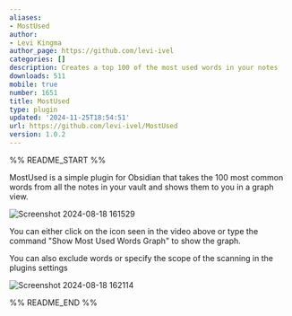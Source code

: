 ```yaml
---
aliases:
- MostUsed
author:
- Levi Kingma
author_page: https://github.com/levi-ivel
categories: []
description: Creates a top 100 of the most used words in your notes
downloads: 511
mobile: true
number: 1651
title: MostUsed
type: plugin
updated: '2024-11-25T18:54:51'
url: https://github.com/levi-ivel/MostUsed
version: 1.0.2
---
```


%% README_START %%

MostUsed is a simple plugin for Obsidian that takes the 100 most common words from all the notes in your vault and shows them to you in a graph view.

![Screenshot 2024-08-18 161529](https://github.com/user-attachments/assets/1a0cca41-e187-4d9e-8d98-69a87e032e2b)

You can either click on the icon seen in the video above or type the command "Show Most Used Words Graph" to show the graph. 

You can also exclude words or specify the scope of the scanning in the plugins settings

![Screenshot 2024-08-18 162114](https://github.com/user-attachments/assets/be6d8028-8395-4303-9103-2f9f36a87ad8)


%% README_END %%